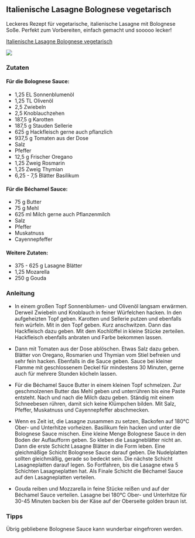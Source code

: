 ## Italienische Lasagne Bolognese vegetarisch

Leckeres
 Rezept für vegetarische, italienische Lasagne mit Bolognese Soße. 
Perfekt zum Vorbereiten, einfach gemacht und sooooo lecker!

[Italienische Lasagne Bolognese vegetarisch](https://heissehimbeeren.com/lasagne-rezept-fuer-den-italienischen-klassiker/#recipe)

![](K:\data\md\_bilder\2025-04-17-11-29-23-Lasagne-6.jpg.webp)

### Zutaten

#### Für die Bolognese Sauce:

- 1,25 EL Sonnenblumenöl
- 1,25 TL Olivenöl
- 2,5 Zwiebeln
- 2,5 Knoblauchzehen
- 187,5 g Karotten
- 187,5 g Stauden Sellerie
- 625 g Hackfleisch gerne auch pflanzlich
- 937,5 g Tomaten aus der Dose
- Salz
- Pfeffer
- 12,5 g Frischer Oregano
- 1,25 Zweig Rosmarin
- 1,25 Zweig Thymian
- 6,25 - 7,5 Blätter Basilikum

#### Für die Béchamel Sauce:

- 75 g Butter
- 75 g Mehl
- 625 ml Milch gerne auch Pflanzenmilch
- Salz
- Pfeffer
- Muskatnuss
- Cayennepfeffer

#### Weitere Zutaten:

- 375 - 625 g Lasagne Blätter
- 1,25 Mozarella
- 250 g Gouda

### Anleitung

- In
   einem großen Topf Sonnenblumen- und Olivenöl langsam erwärmen. Derweil 
  Zwiebeln und Knoblauch in feiner Würfelchen hacken. In den aufgeheizten 
  Topf geben. Karotten und Sellerie putzen und ebenfalls fein würfeln. Mit
   in den Topf geben. Kurz anschwitzen. Dann das Hackfleisch dazu geben. 
  Mit dem Kochlöffel in kleine Stücke zerteilen. Hackfleisch ebenfalls 
  anbraten und Farbe bekommen lassen.

- Dann
   mit Tomaten aus der Dose ablöschen. Etwas Salz dazu geben. Blätter von 
  Oregano, Rosmarien und Thymian vom Stiel befreien und sehr fein hacken. 
  Ebenfalls in die Sauce geben. Sauce bei kleiner Flamme mit geschlossenem
   Deckel für mindestens 30 Minuten, gerne auch für mehrere Stunden 
  köcheln lassen.

- Für
   die Béchamel Sauce Butter in einem kleinen Topf schmelzen. Zur 
  geschmolzenen Butter das Mehl geben und unterrühren bis eine Paste 
  entsteht. Nach und nach die Milch dazu geben. Ständig mit einem 
  Schneebesen rühren, damit sich keine Klümpchen bilden. Mit Salz, 
  Pfeffer, Muskatnuss und Cayennepfeffer abschmecken.

- Wenn
   es Zeit ist, die Lasagne zusammen zu setzen, Backofen auf 180°C Ober- 
  und Unterhitze vorheizen. Basilikum fein hacken und unter die Bolognese 
  Sauce mischen. Eine kleine Menge Bolognese Sauce in den Boden der 
  Auflaufform geben. So kleben die Lasagneblätter nicht an. Dann die erste
   Schicht Lasagne Blätter in die Form leben. Eine gleichmäßige Schicht 
  Bolognese Sauce darauf geben. Die Nudelplatten sollten gleichmäßig, 
  gerade so bedeckt sein. Die nächste Schicht Lasagneplatten darauf legen.
   So Fortfahren, bis die Lasagne etwa 5 Schichten Lasagneplatten hat. Als
   Finale Schicht die Béchamel Sauce auf den Lasagneplatten verteilen.

- Gouda
   reiben und Mozzarella in feine Stücke reißen und auf der Béchamel Sauce
   verteilen. Lasagne bei 180°C Ober- und Unterhitze für 30-45 Minuten 
  backen bis der Käse auf der Oberseite golden braun ist.

### Tipps

Übrig gebliebene Bolognese Sauce kann wunderbar eingefroren werden.
